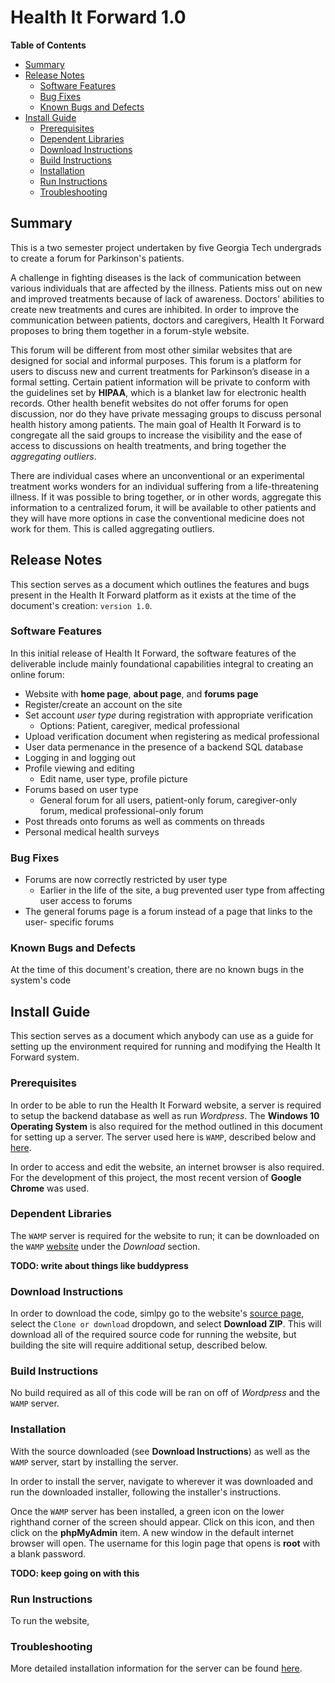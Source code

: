 # Health It Forward 1.0
<!-- markdown-toc start - Don't edit this section. Run M-x markdown-toc-refresh-toc -->
**Table of Contents**

- [Summary](#summary)
- [Release Notes](#release-notes)
    - [Software Features](#software-features)
    - [Bug Fixes](#bug-fixes)
    - [Known Bugs and Defects](#known-bugs-and-defects)
- [Install Guide](#install-guide)
    - [Prerequisites](#prerequisites)
    - [Dependent Libraries](#dependent-libraries)
    - [Download Instructions](#download-instructions)
    - [Build Instructions](#build-instructions)
    - [Installation](#installation)
    - [Run Instructions](#run-instructions)
    - [Troubleshooting](#troubleshooting)

<!-- markdown-toc end -->


## Summary
This is a two semester project undertaken by five Georgia Tech undergrads to
create a forum for Parkinson's patients. 

A challenge in fighting diseases is the lack of communication between various
individuals that are affected by the illness. Patients miss out on new and
improved treatments because of lack of awareness. Doctors' abilities to create
new treatments and cures are inhibited. In order to improve the communication
between patients, doctors and caregivers, Health It Forward proposes to bring
them together in a forum-style website. 
  
This forum will be different from most other similar websites that are designed
for social and informal purposes. This forum is a platform for users to discuss
new and current treatments for Parkinson’s disease in a formal setting. Certain
patient information will be private to conform with the guidelines set by
**HIPAA**, which is a blanket law for electronic health records. Other health
benefit websites do not offer forums for open discussion, nor do they have
private messaging groups to discuss personal health history among patients. The
main goal of Health It Forward is to congregate all the said groups to increase
the visibility and the ease of access to discussions on health treatments, and
bring together the _aggregating outliers_.

There are individual cases where an unconventional or an experimental treatment
works wonders for an individual suffering from a life-threatening illness. If it
was possible to bring together, or in other words, aggregate this information to
a centralized forum, it will be available to other patients and they will have
more options in case the conventional medicine does not work for them. This is
called aggregating outliers.


## Release Notes
This section serves as a document which outlines the features and bugs present
in the Health It Forward platform as it exists at the time of the document's
creation: `version 1.0`.

### Software Features
In this initial release of Health It Forward, the software features of the
deliverable include mainly foundational capabilities integral to creating an
online forum:
* Website with **home page**, **about page**, and **forums page**
* Register/create an account on the site
* Set account _user type_ during registration with appropriate verification
    * Options: Patient, caregiver, medical professional
* Upload verification document when registering as medical professional
* User data permenance in the presence of a backend SQL database
* Logging in and logging out
* Profile viewing and editing
    * Edit name, user type, profile picture
* Forums based on user type
    * General forum for all users, patient-only forum, caregiver-only forum,
    medical professional-only forum
* Post threads onto forums as well as comments on threads
* Personal medical health surveys

### Bug Fixes
* Forums are now correctly restricted by user type
    * Earlier in the life of the site, a bug prevented user type from affecting
    user access to forums
* The general forums page is a forum instead of a page that links to the user-
specific forums

### Known Bugs and Defects
At the time of this document's creation, there are no known bugs in the system's
code


## Install Guide
This section serves as a document which anybody can use as a guide for setting
up the environment required for running and modifying the Health It Forward
system.

### Prerequisites
In order to be able to run the Health It Forward website, a server is required
to setup the backend database as well as run _Wordpress_. The **Windows 10
Operating System** is also required for the method outlined in this document
for setting up a server. The server used here is `WAMP`, described below and
[here](http://www.wampserver.com/en/).

In order to access and edit the website, an internet browser is also required.
For the development of this project, the most recent version of **Google
Chrome** was used.

### Dependent Libraries
The `WAMP` server is required for the website to run; it can be downloaded
on the `WAMP` [website](http://www.wampserver.com/en/) under the
_Download_ section.

**TODO: write about things like buddypress**

### Download Instructions
In order to download the code, simlpy go to the website's
[source page](https://github.com/vmurahari3/Health-It-Forward),
select the `Clone or download` dropdown, and select **Download ZIP**. This will
download all of the required source code for running the website, but building
the site will require additional setup, described below.

### Build Instructions
No build required as all of this code will be ran on off of _Wordpress_ and the
`WAMP` server.

### Installation
With the source downloaded (see **Download Instructions**) as well as the `WAMP`
server, start by installing the server.

In order to install the server, navigate to wherever it was downloaded and run
the downloaded installer, following the installer's instructions.

Once the `WAMP` server has been installed, a green icon on the lower righthand
corner of the screen should appear. Click on this icon, and then click on the
**phpMyAdmin** item. A new window in the default internet browser will open.
The username for this login page that opens is **root** with a blank password.

**TODO: keep going on with this**

### Run Instructions
To run the website, 

### Troubleshooting
More detailed installation information for the server can be found
[here](http://www.wpbeginner.com/wp-tutorials/how-to-install-wordpress-on-your-windows-computer-using-wamp/).
